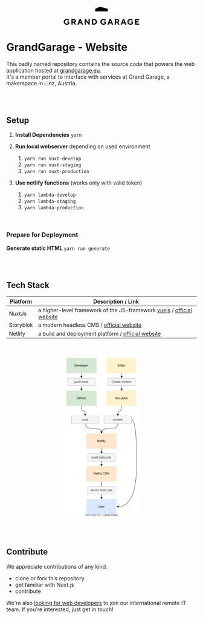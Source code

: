 <p align="center">
<img src="./docs/graphs/gg-logo.png" width="200">
</p>

# GrandGarage - Website

This badly named repository contains the source code that powers the web application hosted at [grandgarage.eu](https://grandgarage.eu/).<br> It's a member portal to interface with services at Grand Garage, a makerspace in Linz, Austria.

<br><br>

## Setup

1. **Install Dependencies**
   `yarn`

2. **Run local webserver** depending on used environment
   1. `yarn run nuxt-develop`
   2. `yarn run nuxt-staging`
   3. `yarn run nuxt-production`

3. **Use netlify functions**  (works only with valid token) <br>
   1. `yarn lambda-develop`
   2. `yarn lambda-staging`
   3. `yarn lambda-production`
<br>

### Prepare for Deployment

**Generate static HTML**
`yarn run generate`

<br><br>

## Tech Stack

| Platform  | Description / Link                                                                                                 |
|-----------|--------------------------------------------------------------------------------------------------------------------|
| NuxtJs    | a higher-level framework of the JS-framework [vuejs](https://vuejs.org/) / [official website](https://nuxtjs.org/) 
| Storyblok | a modern headless CMS / [official website](www.storyblok.com)                                                      |
| Netlify   | a build and deployment platform / [official website](https://www.netlify.com/with/vue/)                            |

<br>
<p align="center">
<img src="./docs/graphs/architecture.svg" width="200">
</p>

<br><br>

## Contribute
We appreciate contributions of any kind. 

* clone or fork this repository
* get familiar with Nuxt.js
* contribute

We're also [looking for web developers](https://grandgarage.eu/de/jobs) to join our international remote IT team. If you're interested, just get in touch!
